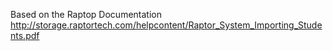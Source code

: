 Based on the Raptop Documentation 
http://storage.raptortech.com/helpcontent/Raptor_System_Importing_Students.pdf
